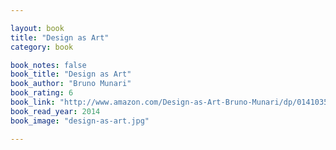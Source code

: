 ```yaml
---

layout: book
title: "Design as Art"
category: book

book_notes: false
book_title: "Design as Art"
book_author: "Bruno Munari"
book_rating: 6
book_link: "http://www.amazon.com/Design-as-Art-Bruno-Munari/dp/0141035811/"
book_read_year: 2014
book_image: "design-as-art.jpg"

---
```

